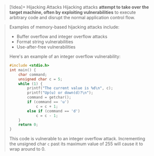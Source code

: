 
> [!idea]+ Hijacking Attacks
> Hijacking attacks **attempt to take over the target machine, often by exploiting vulnerabilities** to execute arbitrary code and disrupt the normal application control flow.

> Examples of memory-based hijacking attacks include:
> - Buffer overflow and integer overflow attacks 
> - Format string vulnerabilities
> - Use-after-free vulnerabilities
>
> Here's an example of an integer overflow vulnerability:
> 
> ```c
> #include <stdio.h>
> int main() {
>     char command;
>     unsigned char c = 5;
>     while (1) {
>         printf("The current value is %d\n", c);
>         printf("Up(u) or down(d)?\n");
>         command = getchar();
>         if (command == 'u') 
>             c = c + 1;
>         else if (command == 'd')
>             c = c - 1; 
>     }
>     return 0;
> }
> ```
>
> This code is vulnerable to an integer overflow attack. Incrementing the unsigned char `c` past its maximum value of 255 will cause it to wrap around to 0.
